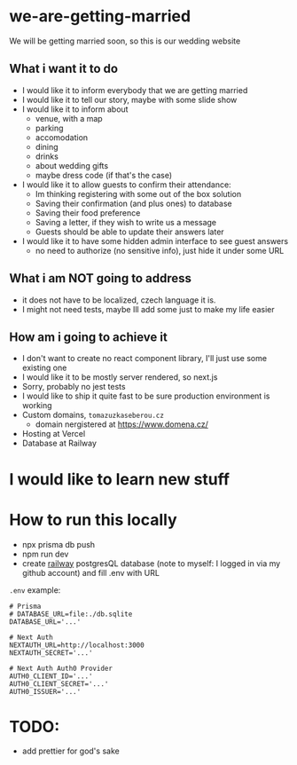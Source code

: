 # we-are-getting-married

We will be getting married soon, so this is our wedding website

## What i want it to do

-   I would like it to inform everybody that we are getting married
-   I would like it to tell our story, maybe with some slide show
-   I would like it to inform about
    -   venue, with a map
    -   parking
    -   accomodation
    -   dining
    -   drinks
    -   about wedding gifts
    -   maybe dress code (if that's the case)
-   I would like it to allow guests to confirm their attendance:
    -   Im thinking registering with some out of the box solution
    -   Saving their confirmation (and plus ones) to database
    -   Saving their food preference
    -   Saving a letter, if they wish to write us a message
    -   Guests should be able to update their answers later
-   I would like it to have some hidden admin interface to see guest answers
    -   no need to authorize (no sensitive info), just hide it under some URL

## What i am NOT going to address

-   it does not have to be localized, czech language it is.
- I might not need tests, maybe Ill add some just to make my life easier

## How am i going to achieve it

-   I don't want to create no react component library, I'll just use some existing one
-   I would like it to be mostly server rendered, so next.js
-   Sorry, probably no jest tests
-   I would like to ship it quite fast to be sure production environment is working
-   Custom domains, `tomazuzkaseberou.cz`
    - domain nergistered at https://www.domena.cz/
-   Hosting at Vercel
-   Database at Railway

# I would like to learn new stuff

# How to run this locally

-   npx prisma db push
-   npm run dev
-   create [railway](railway.app) postgresQL database (note to myself: I logged in via my github account) and fill .env with URL

`.env` example: 
```shell
# Prisma
# DATABASE_URL=file:./db.sqlite
DATABASE_URL='...'

# Next Auth
NEXTAUTH_URL=http://localhost:3000
NEXTAUTH_SECRET='...'

# Next Auth Auth0 Provider
AUTH0_CLIENT_ID='...'
AUTH0_CLIENT_SECRET='...'
AUTH0_ISSUER='...'
```

# TODO:

-   add prettier for god's sake
